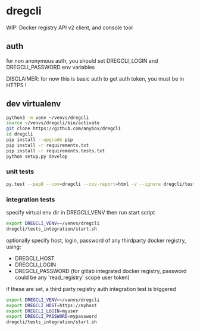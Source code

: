 # dregcli

WIP: Docker registry API v2 client, and console tool

## auth

for non anonymous auth, you should set DREGCLI_LOGIN and DREGCLI_PASSWORD env variables

DISCLAIMER: for now this is basic auth to get auth token, you must be in HTTPS !

## dev virtualenv

```bash
python3 -m venv ~/venvs/dregcli
source ~/venvs/dregcli/bin/activate
git clone https://github.com/anybox/dregcli
cd dregcli
pip install --upgrade pip
pip install -r requirements.txt
pip install -r requirements.tests.txt
python setup.py develop
```

### unit tests

```bash
py.test --pep8 --cov=dregcli --cov-report=html -v --ignore dregcli/tests_integration/
```

### integration tests

specify virtual env dir in DREGCLI_VENV then run start script

```bash
export DREGCLI_VENV=~/venvs/dregcli
dregcli/tests_integration/start.sh
```

optionally specify host, login, password of any thirdparty docker registry, using:

- DREGCLI_HOST
- DREGCLI_LOGIN
- DREGCLI_PASSWORD (for gitlab integrated docker registry, password could be any 'read_registry' scope user token)

if these are set, a third party registry auth integration test is triggered

```bash
export DREGCLI_VENV=~/venvs/dregcli
export DREGCLI_HOST=https://myhost
export DREGCLI_LOGIN=myuser
export DREGCLI_PASSWORD=mypassword
dregcli/tests_integration/start.sh
```
